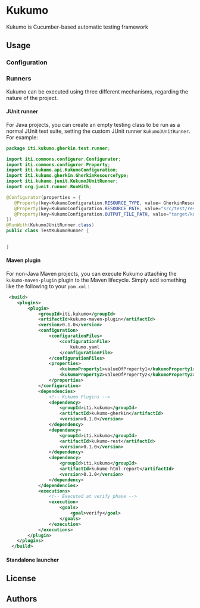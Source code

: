 
# Kukumo

Kukumo is Cucumber-based automatic testing framework

## Usage

### Configuration

### Runners

Kukumo can be executed using three different mechanisms, regarding the nature of the project.

#### JUnit runner

For Java projects, you can create an empty testing class to be run as a normal JUnit test suite, 
setting the custom JUnit runner ```KukumoJUnitRunner```. For example:

```java
package iti.kukumo.gherkin.test.runner;

import iti.commons.configurer.Configurator;
import iti.commons.configurer.Property;
import iti.kukumo.api.KukumoConfiguration;
import iti.kukumo.gherkin.GherkinResourceType;
import iti.kukumo.junit.KukumoJUnitRunner;
import org.junit.runner.RunWith;

@Configurator(properties = {
   @Property(key=KukumoConfiguration.RESOURCE_TYPE, value= GherkinResourceType.NAME),
   @Property(key=KukumoConfiguration.RESOURCE_PATH, value="src/test/resources/features"),
   @Property(key=KukumoConfiguration.OUTPUT_FILE_PATH, value="target/kukumo.json")
})
@RunWith(KukumoJUnitRunner.class)
public class TestKukumoRunner {

    
}
```

#### Maven plugin

For non-Java Maven projects, you can execute Kukumo attaching the ```kukumo-maven-plugin``` plugin to the 
Maven lifecycle.  Simply add something like the following to your ```pom.xml``` :

```xml
 <build>
    <plugins>
        <plugin>
            <groupId>iti.kukumo</groupId>
            <artifactId>kukumo-maven-plugin</artifactId>
            <version>0.1.0</version>
            <configuration>
                <configurationFiles>
                    <configurationFile>
                        kukumo.yaml
                    </configurationFile>
                </configurationFiles>
                <properties>
                    <kukumoProperty1>valueOfProperty1</kukumoProperty1>
                    <kukumoProperty2>valueOfProperty2</kukumoProperty2>
                </properties>
            </configuration>
            <dependencies>
                <!-- Kukumo Plugins -->
                <dependency>
                    <groupId>iti.kukumo</groupId>
                    <artifactId>kukumo-gherkin</artifactId>
                    <version>0.1.0</version>
                </dependency>
                <dependency>
                    <groupId>iti.kukumo</groupId>
                    <artifactId>kukumo-rest</artifactId>
                    <version>0.1.0</version>
                </dependency>
                <dependency>
                    <groupId>iti.kukumo</groupId>
                    <artifactId>kukumo-html-report</artifactId>
                    <version>0.1.0</version>
                </dependency>
            </dependencies>
            <executions>
                <!-- Executed at verify phase -->
                <execution>
                    <goals>
                        <goal>verify</goal>
                    </goals>
                </execution>
            </executions>
        </plugin>
    </plugins>
  </build>
```

#### Standalone launcher

## License

## Authors
